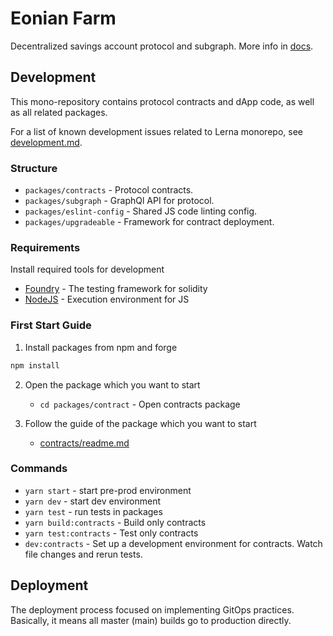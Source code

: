 # Eonian Farm

Decentralized savings account protocol and subgraph. More info in [docs](docs.eonian.finance).

## Development

This mono-repository contains protocol contracts and dApp code, as well as all related packages.

For a list of known development issues related to Lerna monorepo, see [development.md](https://github.com/eonian-core/farm/tree/main/development.md).

### Structure

* `packages/contracts` - Protocol contracts.
* `packages/subgraph` - GraphQl API for protocol.
* `packages/eslint-config` - Shared JS code linting config.
* `packages/upgradeable` - Framework for contract deployment.

### Requirements

Install required tools for development

* [Foundry](https://book.getfoundry.sh/getting-started/installation.html) - The testing framework for solidity
* [NodeJS](https://nodejs.org/) - Execution environment for JS

### First Start Guide

1) Install packages from npm and forge

```bash
npm install
```

2) Open the package which you want to start
    * `cd packages/contract` - Open contracts package

3) Follow the guide of the package which you want to start
    * [contracts/readme.md](https://github.com/eonian-core/farm/tree/main/packages/contracts#readme)

### Commands

* `yarn start` - start pre-prod environment
* `yarn dev` - start dev environment
* `yarn test` - run tests in packages
* `yarn build:contracts` - Build only contracts
* `yarn test:contracts` - Test only contracts
* `dev:contracts` - Set up a development environment for contracts. Watch file changes and rerun tests.

## Deployment

The deployment process focused on implementing GitOps practices. Basically, it means all master (main) builds go to production directly.
